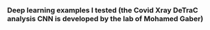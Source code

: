 ### Deep learning examples I tested (the Covid Xray DeTraC analysis CNN is developed by the lab of Mohamed Gaber)

